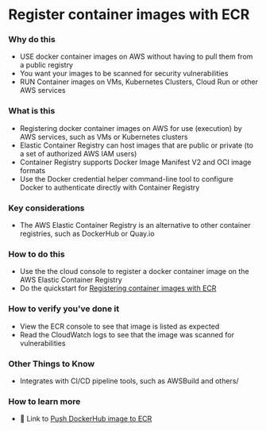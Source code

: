 # Register container images with ECR

### Why do this
 - USE docker container images on AWS without having to pull them from a public registry
 - You want your images to be scanned for security vulnerabilities
 - RUN Container images on VMs, Kubernetes Clusters, Cloud Run or other AWS services

### What is this
 - Registering docker container images on AWS for use (execution) by AWS services, such as VMs or Kubernetes clusters
 - Elastic Container Registry can host images that are public or private (to a set of authorized AWS IAM users)
 - Container Registry supports Docker Image Manifest V2 and OCI image formats
 - Use the Docker credential helper command-line tool to configure Docker to authenticate directly with Container Registry

### Key considerations
 - The AWS Elastic Container Registry is an alternative to other container registries, such as DockerHub or Quay.io

### How to do this
 - Use the the cloud console to register a docker container image on the AWS Elastic Container Registry 
 - Do the quickstart for [Registering container images with ECR](https://aws.amazon.com/getting-started/hands-on/register-container-images-ecr/)
### How to verify you've done it
 - View the ECR console to see that image is listed as expected 
 - Read the CloudWatch logs to see that the image was scanned for vulnerabilities

### Other Things to Know
 - Integrates with CI/CD pipeline tools, such as AWSBuild and others/

### How to learn more
 - 📘 Link to [Push DockerHub image to ECR](https://docs.aws.amazon.com/AmazonECR/latest/userguide/docker-push-ecr-image.html)